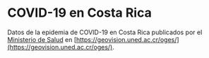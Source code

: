 # COVID-19 en Costa Rica
Datos de la epidemia de COVID-19 en Costa Rica publicados por el [Ministerio de Salud](http://www.ministeriodesalud.go.cr/) en [https://geovision.uned.ac.cr/oges/](https://geovision.uned.ac.cr/oges/).
